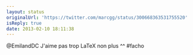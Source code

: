 ```yaml
---
layout: status
originalUrl: 'https://twitter.com/marcgg/status/300668363531755520'
isReply: true
date: 2013-02-10 18:11:38
---
```


@EmilandDC J'aime pas trop LaTeX non plus ^^ #facho
